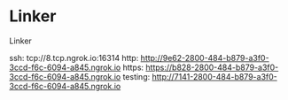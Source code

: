 # Linker
Linker

ssh: tcp://8.tcp.ngrok.io:16314 
http: http://9e62-2800-484-b879-a3f0-3ccd-f6c-6094-a845.ngrok.io 
https: https://b828-2800-484-b879-a3f0-3ccd-f6c-6094-a845.ngrok.io 
testing: http://7141-2800-484-b879-a3f0-3ccd-f6c-6094-a845.ngrok.io 
